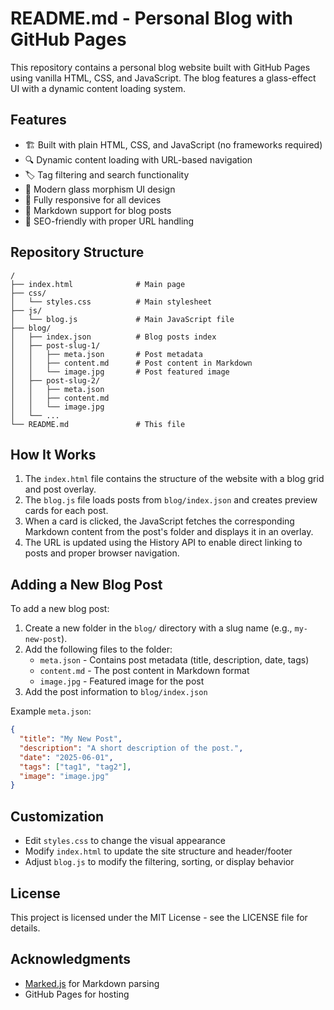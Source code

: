 # README.md - Personal Blog with GitHub Pages

This repository contains a personal blog website built with GitHub Pages using vanilla HTML, CSS, and JavaScript. The blog features a glass-effect UI with a dynamic content loading system.

## Features

- 🏗️ Built with plain HTML, CSS, and JavaScript (no frameworks required)
- 🔍 Dynamic content loading with URL-based navigation
- 🏷️ Tag filtering and search functionality
- 💎 Modern glass morphism UI design
- 📱 Fully responsive for all devices
- 📝 Markdown support for blog posts
- 🔗 SEO-friendly with proper URL handling

## Repository Structure

```
/
├── index.html              # Main page
├── css/
│   └── styles.css          # Main stylesheet
├── js/
│   └── blog.js             # Main JavaScript file
├── blog/
│   ├── index.json          # Blog posts index
│   ├── post-slug-1/
│   │   ├── meta.json       # Post metadata
│   │   ├── content.md      # Post content in Markdown
│   │   └── image.jpg       # Post featured image
│   ├── post-slug-2/
│   │   ├── meta.json
│   │   ├── content.md
│   │   └── image.jpg
│   └── ...
└── README.md               # This file
```

## How It Works

1. The `index.html` file contains the structure of the website with a blog grid and post overlay.
2. The `blog.js` file loads posts from `blog/index.json` and creates preview cards for each post.
3. When a card is clicked, the JavaScript fetches the corresponding Markdown content from the post's folder and displays it in an overlay.
4. The URL is updated using the History API to enable direct linking to posts and proper browser navigation.

## Adding a New Blog Post

To add a new blog post:

1. Create a new folder in the `blog/` directory with a slug name (e.g., `my-new-post`).
2. Add the following files to the folder:
   - `meta.json` - Contains post metadata (title, description, date, tags)
   - `content.md` - The post content in Markdown format
   - `image.jpg` - Featured image for the post
3. Add the post information to `blog/index.json`

Example `meta.json`:
```json
{
  "title": "My New Post",
  "description": "A short description of the post.",
  "date": "2025-06-01",
  "tags": ["tag1", "tag2"],
  "image": "image.jpg"
}
```

## Customization

- Edit `styles.css` to change the visual appearance
- Modify `index.html` to update the site structure and header/footer
- Adjust `blog.js` to modify the filtering, sorting, or display behavior

## License

This project is licensed under the MIT License - see the LICENSE file for details.

## Acknowledgments

- [Marked.js](https://marked.js.org/) for Markdown parsing
- GitHub Pages for hosting